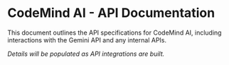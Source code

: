 # CodeMind AI - API Documentation

This document outlines the API specifications for CodeMind AI, including interactions with the Gemini API and any internal APIs.

*Details will be populated as API integrations are built.*
